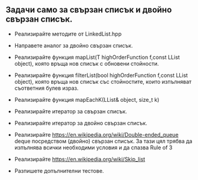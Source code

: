 ## Задачи само за свързан списък и двойно свързан списък.

* Реализирайте методите от LinkedList.hpp
* Направете аналог за двойно свързан списък.
* Реализирайте функция mapList(T highOrderFunction f,const LList object), която връща нов списък с обновени стойности.
* Реализирайте функция filterList(bool highOrderFunction f,const LList object), която връща нов списък със стойностите, които изпълняват съответния булев израз.
* Реализирайте функция mapEachK(LList& object, size_t k)
* Реализирайте итератор за свързан списък.
* Реализирайте итератор за двойно свързан списък.

* Реализирайте https://en.wikipedia.org/wiki/Double-ended_queue deque посредством (двойно) свързан списък. За тази цял трябва да изпълнява всички необходими условия и да спазва Rule of 3
* Реализирайте https://en.wikipedia.org/wiki/Skip_list

* Разпишете допълнителни тестове.

